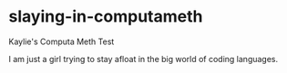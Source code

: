# slaying-in-computameth
Kaylie's Computa Meth Test

I am just a girl trying to stay afloat in the big world of coding languages.
